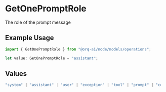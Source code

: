 # GetOnePromptRole

The role of the prompt message

## Example Usage

```typescript
import { GetOnePromptRole } from "@orq-ai/node/models/operations";

let value: GetOnePromptRole = "assistant";
```

## Values

```typescript
"system" | "assistant" | "user" | "exception" | "tool" | "prompt" | "correction" | "expected_output"
```